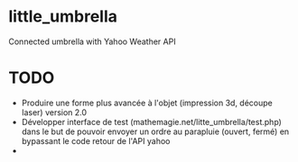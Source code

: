 little_umbrella
===============

Connected umbrella with Yahoo Weather API

TODO
====

- Produire une forme plus avancée à l'objet (impression 3d, découpe laser) version 2.0
- Développer interface de test (mathemagie.net/litte_umbrella/test.php) dans le but de pouvoir envoyer 
un ordre au parapluie (ouvert, fermé) en bypassant le code retour de l'API yahoo
- 

